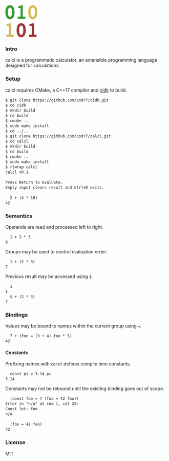 ![Logo](logo.png)

### Intro
calcl is a programmatic calculator, an extensible programming language designed for calculations.

### Setup
calcl requires CMake, a C++17 compiler and [cidk](https://github.com/codr7/cidk) to build.

```
$ git clone https://github.com/codr7/cidk.git
$ cd cidk
$ mkdir build
$ cd build
$ cmake ..
$ sudo make install
$ cd ../..
$ git clone https://github.com/codr7/calcl.git
$ cd calcl
$ mkdir build
$ cd build
$ cmake ..
$ sudo make install
$ rlwrap calcl
calcl v0.1

Press Return to evaluate.
Empty input clears result and Ctrl+D exits.

  2 + (4 * 10)
42
```

### Semantics
Operands are read and processed left to right.

```
  1 + 2 * 3
9
```

Groups may be used to control evaluation order.

```
  1 + (2 * 3)
7
```

Previous result may be accessed using `$`.

```
  1
1
  $ + (2 * 3)
7
```

### Bindings
Values may be bound to names within the current group using `=`.

```
  7 + (foo = (3 + 4) foo * 5)
42
```

#### Constants
Prefixing names with `const` defines compile time constants.

```
  const pi = 3.14 pi
3.14
```

Constants may not be rebound until the existing binding goes out of scope.

```
  (const foo = 7 (foo = 42 foo))
Error in "n/a" at row 1, col 23:
Const let: foo
n/a

  (foo = 42 foo)
42
```

### License
MIT